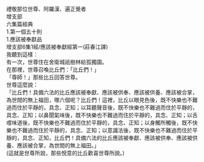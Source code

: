 禮敬那位世尊、阿羅漢、遍正覺者  
增支部  
六集篇經典  
1.第一個五十則  
1.應該被奉獻品  
增支部6集1經/應該被奉獻經第一(莊春江譯)  
我聽到這樣：  
有一次，世尊住在舍衛城祇樹林給孤獨園。  
在那裡，世尊召喚比丘們：「比丘們！」  
「尊師！」那些比丘回答世尊。  
世尊這麼說：  
「比丘們！具備六法的比丘應該被奉獻、應該被供奉、應該被供養、應該被合掌，為世間的無上福田，哪六個呢？比丘們！這裡，比丘以眼見色後，既不快樂也不難過而住於平靜的，具念、正知；以耳聽聲音後，既不快樂也不難過而住於平靜的，具念、正知；以鼻聞氣味後，既不快樂也不難過而住於平靜的，具念、正知；以舌嚐味道後，既不快樂也不難過而住於平靜的，具念、正知；以身觸所觸後，既不快樂也不難過而住於平靜的，具念、正知；以意識法後，既不快樂也不難過而住於平靜的，具念、正知，比丘們！具備六法的比丘應該被奉獻、應該被供奉、應該被供養、應該被合掌，為世間的無上福田。」  
(這就是世尊所說，那些悅意的比丘歡喜世尊所說。)  
  
  
